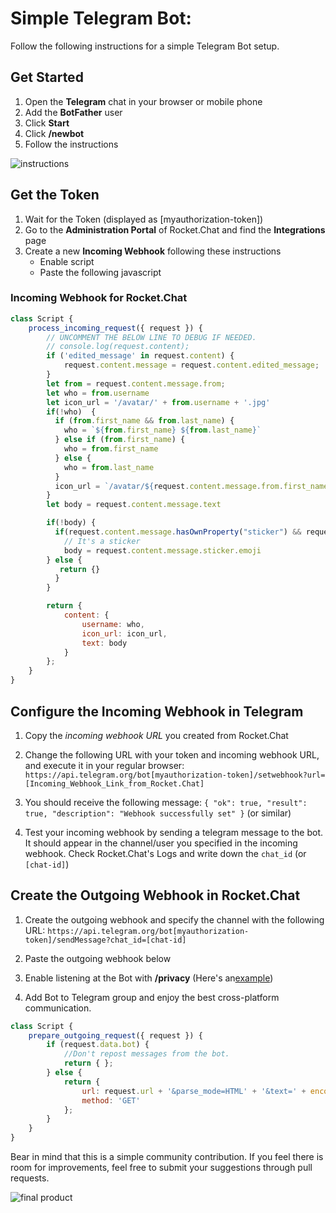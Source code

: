 # Simple Telegram Bot:

Follow the following instructions for a simple Telegram Bot setup.

## Get Started

1. Open the **Telegram** chat in your browser or mobile phone
2. Add the **BotFather** user
3. Click **Start**
4. Click **/newbot**
5. Follow the instructions

![instructions](http://i.imgur.com/8y9SG49.jpg?1)

## Get the Token

1. Wait for the Token (displayed as [myauthorization-token])
2. Go to the **Administration Portal** of Rocket.Chat and find the **Integrations** page
3. Create a new **Incoming Webhook** following these instructions
    - Enable script
    - Paste the following javascript

### Incoming Webhook for Rocket.Chat

```javascript
class Script {
    process_incoming_request({ request }) {
        // UNCOMMENT THE BELOW LINE TO DEBUG IF NEEDED.
        // console.log(request.content);
        if ('edited_message' in request.content) {
            request.content.message = request.content.edited_message;
        }
        let from = request.content.message.from;
        let who = from.username
        let icon_url = '/avatar/' + from.username + '.jpg'
        if(!who)  {
          if (from.first_name && from.last_name) {
            who = `${from.first_name} ${from.last_name}`
          } else if (from.first_name) {
            who = from.first_name
          } else {
            who = from.last_name
          }
          icon_url = `/avatar/${request.content.message.from.first_name}.jpg`
        }
        let body = request.content.message.text

        if(!body) {
          if(request.content.message.hasOwnProperty("sticker") && request.content.message.sticker.emoji) {
            // It's a sticker
            body = request.content.message.sticker.emoji
        } else {
           return {}
          }
        }

        return {
            content: {
                username: who,
                icon_url: icon_url,
                text: body
            }
        };
    }
}
```

## Configure the Incoming Webhook in Telegram

1. Copy the _incoming webhook URL_ you created from Rocket.Chat

2. Change the following URL with your token and incoming webhook URL, and execute it in your regular browser:
`https://api.telegram.org/bot[myauthorization-token]/setwebhook?url=[Incoming_Webhook_Link_from_Rocket.Chat]`
3. You should receive the following message:
`{ "ok": true, "result": true, "description": "Webhook successfully set" }` (or similar)

4. Test your incoming webhook by sending a telegram message to the bot. It should appear in the channel/user you specified in the incoming webhook. Check Rocket.Chat's Logs and write down the `chat_id` (or `[chat-id]`)

## Create the Outgoing Webhook in Rocket.Chat

1. Create the outgoing webhook and specify the channel with the following URL: `https://api.telegram.org/bot[myauthorization-token]/sendMessage?chat_id=[chat-id]`

2. Paste the outgoing webhook below
3. Enable listening at the Bot with **/privacy** (Here's an[example](http://i.imgur.com/xSjdAAy.jpg?1))
4. Add Bot to Telegram group and enjoy the best cross-platform communication.

```javascript
class Script {
    prepare_outgoing_request({ request }) {
        if (request.data.bot) {
            //Don't repost messages from the bot.
            return { };
        } else {
            return {
                url: request.url + '&parse_mode=HTML' + '&text=' + encodeURIComponent('<b>' + request.data.user_name+ '</b>: ' + request.data.text),
                method: 'GET'
            };
        }
    }
}
```

Bear in mind that this is a simple community contribution. If you feel there is room for improvements, feel free to submit your suggestions through pull requests.

![final product](http://i.imgur.com/LqpqUC8.jpg?1)
